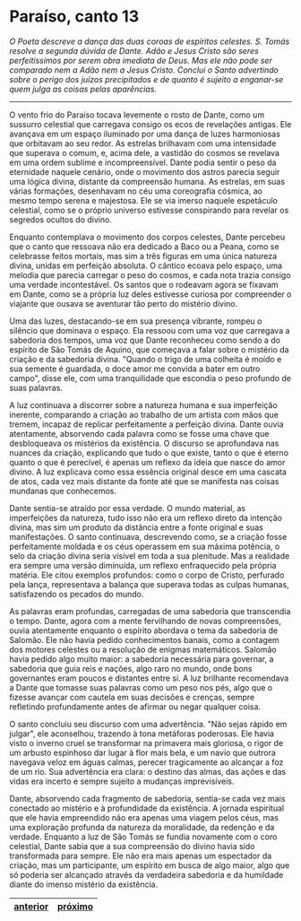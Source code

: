 # Paraíso, canto 13

_O Poeta descreve a dança das duas coroas de espíritos celestes. S. Tomás resolve a segunda dúvida de Dante. Adão e Jesus Cristo são seres perfeitíssimos por serem obra imediata de Deus. Mas ele não pode ser comparado nem a Adão nem a Jesus Cristo. Conclui o Santo advertindo sobre o perigo dos juízos precipitados e de quanto é sujeito a enganar-se quem julga as coisas pelas aparências._

---

O vento frio do Paraíso tocava levemente o rosto de Dante, como um sussurro celestial que carregava consigo os ecos de revelações antigas. Ele avançava em um espaço iluminado por uma dança de luzes harmoniosas que orbitavam ao seu redor. As estrelas brilhavam com uma intensidade que superava o comum, e, acima dele, a vastidão do cosmos se revelava em uma ordem sublime e incompreensível. Dante podia sentir o peso da eternidade naquele cenário, onde o movimento dos astros parecia seguir uma lógica divina, distante da compreensão humana. As estrelas, em suas várias formações, desenhavam no céu uma coreografia cósmica, ao mesmo tempo serena e majestosa. Ele se via imerso naquele espetáculo celestial, como se o próprio universo estivesse conspirando para revelar os segredos ocultos do divino.

Enquanto contemplava o movimento dos corpos celestes, Dante percebeu que o canto que ressoava não era dedicado a Baco ou a Peana, como se celebrasse feitos mortais, mas sim a três figuras em uma única natureza divina, unidas em perfeição absoluta. O cântico ecoava pelo espaço, uma melodia que parecia carregar o peso do cosmos, e cada nota trazia consigo uma verdade incontestável. Os santos que o rodeavam agora se fixavam em Dante, como se a própria luz deles estivesse curiosa por compreender o viajante que ousava se aventurar tão perto do mistério divino.

Uma das luzes, destacando-se em sua presença vibrante, rompeu o silêncio que dominava o espaço. Ela ressoou com uma voz que carregava a sabedoria dos tempos, uma voz que Dante reconheceu como sendo a do espírito de São Tomás de Aquino, que começava a falar sobre o mistério da criação e da sabedoria divina. "Quando o trigo de uma colheita é moído e sua semente é guardada, o doce amor me convida a bater em outro campo", disse ele, com uma tranquilidade que escondia o peso profundo de suas palavras.

A luz continuava a discorrer sobre a natureza humana e sua imperfeição inerente, comparando a criação ao trabalho de um artista com mãos que tremem, incapaz de replicar perfeitamente a perfeição divina. Dante ouvia atentamente, absorvendo cada palavra como se fosse uma chave que desbloqueava os mistérios da existência. O discurso se aprofundava nas nuances da criação, explicando que tudo o que existe, tanto o que é eterno quanto o que é perecível, é apenas um reflexo da ideia que nasce do amor divino. A luz explicava como essa essência original desce em uma cascata de atos, cada vez mais distante da fonte até que se manifesta nas coisas mundanas que conhecemos.

Dante sentia-se atraído por essa verdade. O mundo material, as imperfeições da natureza, tudo isso não era um reflexo direto da intenção divina, mas sim um produto da distância entre a fonte original e suas manifestações. O santo continuava, descrevendo como, se a criação fosse perfeitamente moldada e os céus operassem em sua máxima potência, o selo da criação divina seria visível em toda a sua plenitude. Mas a realidade era sempre uma versão diminuída, um reflexo enfraquecido pela própria matéria. Ele citou exemplos profundos: como o corpo de Cristo, perfurado pela lança, representava a balança que superava todas as culpas humanas, satisfazendo os pecados do mundo.

As palavras eram profundas, carregadas de uma sabedoria que transcendia o tempo. Dante, agora com a mente fervilhando de novas compreensões, ouvia atentamente enquanto o espírito abordava o tema da sabedoria de Salomão. Ele não havia pedido conhecimentos banais, como a contagem dos motores celestes ou a resolução de enigmas matemáticos. Salomão havia pedido algo muito maior: a sabedoria necessária para governar, a sabedoria que guia reis e nações, algo raro no mundo, onde bons governantes eram poucos e distantes entre si. A luz brilhante recomendava a Dante que tomasse suas palavras como um peso nos pés, algo que o fizesse avançar com cautela em suas decisões e crenças, sempre refletindo profundamente antes de afirmar ou negar qualquer coisa.

O santo concluiu seu discurso com uma advertência. "Não sejas rápido em julgar", ele aconselhou, trazendo à tona metáforas poderosas. Ele havia visto o inverno cruel se transformar na primavera mais gloriosa, o rigor de um arbusto espinhoso dar lugar à flor mais bela, e um navio que outrora navegava veloz em águas calmas, perecer tragicamente ao alcançar a foz de um rio. Sua advertência era clara: o destino das almas, das ações e das vidas era incerto e sempre sujeito a mudanças imprevisíveis.

Dante, absorvendo cada fragmento de sabedoria, sentia-se cada vez mais conectado ao mistério e à profundidade da existência. A jornada espiritual que ele havia empreendido não era apenas uma viagem pelos céus, mas uma exploração profunda da natureza da moralidade, da redenção e da verdade. Enquanto a luz de São Tomás se fundia novamente com o coro celestial, Dante sabia que a sua compreensão do divino havia sido transformada para sempre. Ele não era mais apenas um espectador da criação, mas um participante, um espírito em busca de algo maior, algo que só poderia ser alcançado através da verdadeira sabedoria e da humildade diante do imenso mistério da existência.

| [anterior](/c_paraiso/12/README.md) | [próximo](/c_paraiso/14/README.md) |
|----------|---------|
